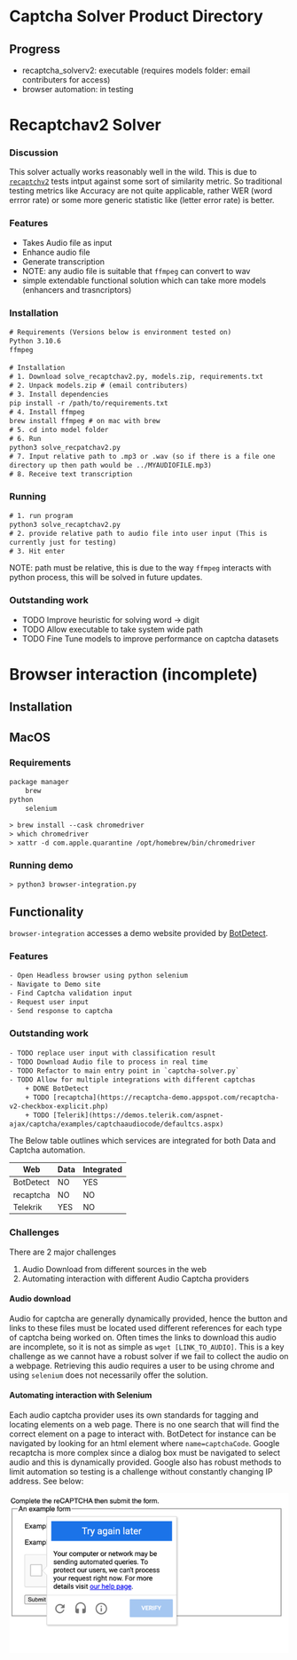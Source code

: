 # Captcha Solver Product Directory

## Progress

- recaptcha_solverv2: executable (requires models folder: email contributers for access)
- browser automation: in testing


# Recaptchav2 Solver
### Discussion

This solver actually works reasonably well in the wild. This is due to [`recaptchv2`](https://recaptcha-demo.appspot.com/recaptcha-v2-checkbox-explicit.php) tests intput against some sort of similarity metric. So traditional testing metrics like Accuracy are not quite applicable, rather WER (word errror rate) or some more generic statistic like (letter error rate) is better.

### Features

- Takes Audio file as input
- Enhance audio file
- Generate transcription
- NOTE: any audio file is suitable that `ffmpeg` can convert to wav 
- simple extendable functional solution which can take more models (enhancers and trasncriptors)

### Installation

```
# Requirements (Versions below is environment tested on)
Python 3.10.6
ffmpeg

# Installation
# 1. Download solve_recaptchav2.py, models.zip, requirements.txt
# 2. Unpack models.zip # (email contributers)
# 3. Install dependencies
pip install -r /path/to/requirements.txt
# 4. Install ffmpeg
brew install ffmpeg # on mac with brew 
# 5. cd into model folder
# 6. Run
python3 solve_recpatchav2.py
# 7. Input relative path to .mp3 or .wav (so if there is a file one directory up then path would be ../MYAUDIOFILE.mp3)
# 8. Receive text transcription
```

### Running

```
# 1. run program
python3 solve_recaptchav2.py
# 2. provide relative path to audio file into user input (This is currently just for testing)
# 3. Hit enter
```
NOTE: path must be relative, this is due to the way `ffmpeg` interacts with python process, this will be solved in future updates.

### Outstanding work

- TODO Improve heuristic for solving word -> digit
- TODO Allow executable to take system wide path
- TODO Fine Tune models to improve performance on captcha datasets


# Browser interaction (incomplete)

## Installation

## MacOS 

### Requirements
```commandline
package manager
    brew
python
    selenium
```

```commandline
> brew install --cask chromedriver
> which chromedriver
> xattr -d com.apple.quarantine /opt/homebrew/bin/chromedriver
```

### Running demo
```commandline
> python3 browser-integration.py
```

## Functionality

`browser-integration` accesses a demo website provided by  [BotDetect](https://captcha.com/demos/features/captcha-demo.aspx).

### Features
    - Open Headless browser using python selenium
    - Navigate to Demo site
    - Find Captcha validation input
    - Request user input
    - Send response to captcha

### Outstanding work
    - TODO replace user input with classification result
    - TODO Download Audio file to process in real time
    - TODO Refactor to main entry point in `captcha-solver.py`
    - TODO Allow for multiple integrations with different captchas
        + DONE BotDetect
        + TODO [recaptcha](https://recaptcha-demo.appspot.com/recaptcha-v2-checkbox-explicit.php)
        + TODO [Telerik](https://demos.telerik.com/aspnet-ajax/captcha/examples/captchaaudiocode/defaultcs.aspx)

The Below table outlines which services are integrated for both Data and Captcha automation.

| Web       | Data | Integrated |
|-----------|------|------------|
| BotDetect | NO   | YES        |
| recaptcha | NO   | NO         |
| Telekrik  | YES  | NO         |

### Challenges
There are 2 major challenges
1. Audio Download from different sources in the web
2. Automating interaction with different Audio Captcha providers

#### Audio download
Audio for captcha are generally dynamically provided, hence the button and links to these files must
be located used different references for each type of captcha being worked on. Often times the links
to download this audio are incomplete, so it is not as simple as `wget [LINK_TO_AUDIO]`. This is a key
challenge as we cannot have a robust solver if we fail to collect the audio on a webpage. Retrieving this audio
requires a user to be using chrome and using `selenium` does not necessarily offer the solution.

#### Automating interaction with Selenium 
Each audio captcha provider uses its own standards for tagging and locating elements on a web page. There is no
one search that will find the correct element on a page to interact with. BotDetect for instance
can be navigated by looking for an html element where `name=captchaCode`. Google recaptcha is more complex since
a dialog box must be navigated to select audio and this is dynamically provided. Google also has robust methods
to limit automation so testing is a challenge without constantly changing IP address. See below:

![img.png](img.png)